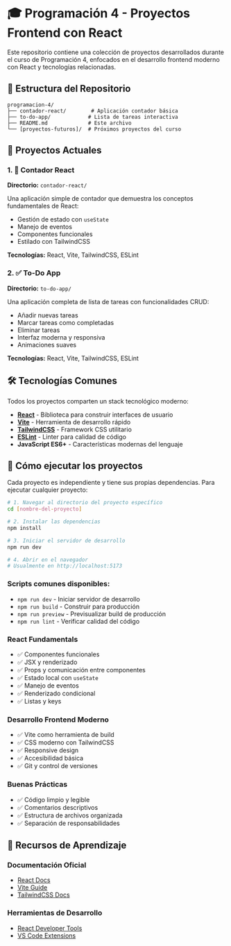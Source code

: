 # 🎓 Programación 4 - Proyectos Frontend con React

Este repositorio contiene una colección de proyectos desarrollados durante el curso de Programación 4, enfocados en el desarrollo frontend moderno con React y tecnologías relacionadas.

## 📁 Estructura del Repositorio

```
programacion-4/
├── contador-react/        # Aplicación contador básica
├── to-do-app/            # Lista de tareas interactiva
├── README.md             # Este archivo
└── [proyectos-futuros]/  # Próximos proyectos del curso
```

## 🚀 Proyectos Actuales

### 1. 🧮 Contador React
**Directorio:** `contador-react/`

Una aplicación simple de contador que demuestra los conceptos fundamentales de React:
- Gestión de estado con `useState`
- Manejo de eventos
- Componentes funcionales
- Estilado con TailwindCSS

**Tecnologías:** React, Vite, TailwindCSS, ESLint

### 2. ✅ To-Do App
**Directorio:** `to-do-app/`

Una aplicación completa de lista de tareas con funcionalidades CRUD:
- Añadir nuevas tareas
- Marcar tareas como completadas
- Eliminar tareas
- Interfaz moderna y responsiva
- Animaciones suaves

**Tecnologías:** React, Vite, TailwindCSS, ESLint

## 🛠️ Tecnologías Comunes

Todos los proyectos comparten un stack tecnológico moderno:

- **[React](https://react.dev/)** - Biblioteca para construir interfaces de usuario
- **[Vite](https://vitejs.dev/)** - Herramienta de desarrollo rápido
- **[TailwindCSS](https://tailwindcss.com/)** - Framework CSS utilitario
- **[ESLint](https://eslint.org/)** - Linter para calidad de código
- **JavaScript ES6+** - Características modernas del lenguaje

## 🚀 Cómo ejecutar los proyectos

Cada proyecto es independiente y tiene sus propias dependencias. Para ejecutar cualquier proyecto:

```bash
# 1. Navegar al directorio del proyecto específico
cd [nombre-del-proyecto]

# 2. Instalar las dependencias
npm install

# 3. Iniciar el servidor de desarrollo
npm run dev

# 4. Abrir en el navegador
# Usualmente en http://localhost:5173
```

### Scripts comunes disponibles:
- `npm run dev` - Iniciar servidor de desarrollo
- `npm run build` - Construir para producción
- `npm run preview` - Previsualizar build de producción
- `npm run lint` - Verificar calidad del código

### React Fundamentals
- ✅ Componentes funcionales
- ✅ JSX y renderizado
- ✅ Props y comunicación entre componentes
- ✅ Estado local con `useState`
- ✅ Manejo de eventos
- ✅ Renderizado condicional
- ✅ Listas y keys

### Desarrollo Frontend Moderno
- ✅ Vite como herramienta de build
- ✅ CSS moderno con TailwindCSS
- ✅ Responsive design
- ✅ Accesibilidad básica
- ✅ Git y control de versiones

### Buenas Prácticas
- ✅ Código limpio y legible
- ✅ Comentarios descriptivos
- ✅ Estructura de archivos organizada
- ✅ Separación de responsabilidades

## 📖 Recursos de Aprendizaje

### Documentación Oficial
- [React Docs](https://react.dev/learn)
- [Vite Guide](https://vitejs.dev/guide/)
- [TailwindCSS Docs](https://tailwindcss.com/docs)

### Herramientas de Desarrollo
- [React Developer Tools](https://react.dev/learn/react-developer-tools)
- [VS Code Extensions](https://code.visualstudio.com/docs/nodejs/reactjs-tutorial)
